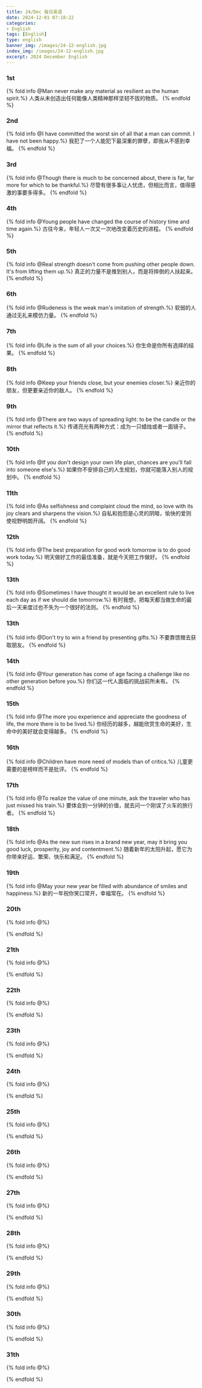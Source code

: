 ```yaml
---
title: 24/Dec 每日英语
date: 2024-12-01 07:18:22
categories:
- English
tags: [English]
type: english
banner_img: /images/24-12-english.jpg
index_img: /images/24-12-english.jpg
excerpt: 2024 December English
---
```


### 1st
{% fold info @Man never make any material as resilient as the human spirit.%}
人类从未创造出任何能像人类精神那样坚韧不拔的物质。
{% endfold %}

### 2nd
{% fold info @I have committed the worst sin of all that a man can commit. I have not been happy.%}
我犯了一个人能犯下最深重的罪孽，即我从不感到幸福。
{% endfold %}

### 3rd
{% fold info @Though there is much to be concerned about, there is far, far more for which to be thankful.%}
尽管有很多事让人忧虑，但相比而言，值得感激的事要多得多。
{% endfold %}

### 4th
{% fold info @Young people have changed the course of history time and time again.%}
古往今来，年轻人一次又一次地改变着历史的进程。
{% endfold %}

### 5th
{% fold info @Real strength doesn't come from pushing other people down. It's from lifting them up.%}
真正的力量不是推到别人，而是将摔倒的人扶起来。
{% endfold %}

### 6th
{% fold info @Rudeness is the weak man's imitation of strength.%}
软弱的人通过无礼来模仿力量。
{% endfold %}

### 7th
{% fold info @Life is the sum of all your choices.%}
你生命是你所有选择的结果。
{% endfold %}

### 8th
{% fold info @Keep your friends close, but your enemies closer.%}
亲近你的朋友，但更要亲近你的敌人。
{% endfold %}

### 9th
{% fold info @There are two ways of spreading light: to be the candle or the mirror that reflects it.%}
传递亮光有两种方式：成为一只蜡烛或者一面镜子。
{% endfold %}

### 10th
{% fold info @If you don't design your own life plan, chances are you'll fall into someone else's.%}
如果你不安排自己的人生规划，你就可能落入别人的规划中。
{% endfold %}

### 11th
{% fold info @As selfishness and complaint cloud the mind, so love with its joy clears and sharpens the vision.%}
自私和抱怨是心灵的阴暗，愉快的爱则使视野明朗开阔。
{% endfold %}

### 12th
{% fold info @The best preparation for good work tomorrow is to do good work today.%}
明天做好工作的最佳准备，就是今天把工作做好。
{% endfold %}

### 13th
{% fold info @Sometimes I have thought it would be an excellent rule to live each day as if we should die tomorrow.%}
有时我想，把每天都当做生命的最后一天来度过也不失为一个很好的法则。
{% endfold %}

### 13th
{% fold info @Don't try to win a friend by presenting gifts.%}
不要靠馈赠去获取朋友。
{% endfold %}

### 14th
{% fold info @Your generation has come of age facing a challenge like no other generation before you.%}
你们这一代人面临的挑战前所未有。
{% endfold %}

### 15th
{% fold info @The more you experience and appreciate the goodness of life, the more there is to be lived.%}
你经历的越多，越能欣赏生命的美好，生命中的美好就会变得越多。
{% endfold %}

### 16th
{% fold info @Children have more need of models than of critics.%}
儿童更需要的是榜样而不是批评。
{% endfold %}

### 17th
{% fold info @To realize the value of one minute, ask the traveler who has just missed his train.%}
要体会到一分钟的价值，就去问一个刚误了火车的旅行者。
{% endfold %}

### 18th
{% fold info @As the new sun rises in a brand new year, may it bring you good luck, prosperity, joy and contentment.%}
随着新年的太阳升起，愿它为你带来好运、繁荣、快乐和满足。
{% endfold %}

### 19th
{% fold info @May your new year be filled with abundance of smiles and happiness.%}
新的一年祝你笑口常开，幸福常在。
{% endfold %}

### 20th
{% fold info @%}

{% endfold %}

### 21th
{% fold info @%}

{% endfold %}

### 22th
{% fold info @%}

{% endfold %}

### 23th
{% fold info @%}

{% endfold %}

### 24th
{% fold info @%}

{% endfold %}

### 25th
{% fold info @%}

{% endfold %}

### 26th
{% fold info @%}

{% endfold %}

### 27th
{% fold info @%}

{% endfold %}

### 28th
{% fold info @%}

{% endfold %}

### 29th
{% fold info @%}

{% endfold %}

### 30th
{% fold info @%}

{% endfold %}

### 31th
{% fold info @%}

{% endfold %}
